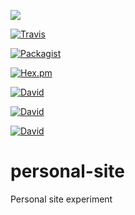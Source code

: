 <a href="https://codeclimate.com/repos/564615571787d73170002244/feed"><img src="https://codeclimate.com/repos/564615571787d73170002244/badges/9042bef8e9a978558eaf/gpa.svg" /></a>

[![Travis](https://img.shields.io/travis/rust-lang/rust.svg)](https://github.com/CharlesAnthonyBrowne/personal-site)

[![Packagist](https://img.shields.io/packagist/l/doctrine/orm.svg)](https://github.com/CharlesAnthonyBrowne/personal-site)

[![Hex.pm](https://img.shields.io/hexpm/l/plug.svg)](https://github.com/CharlesAnthonyBrowne/personal-site)

[![David](https://img.shields.io/david/optional/elnounch/byebye.svg)](https://github.com/CharlesAnthonyBrowne/personal-site)

[![David](https://img.shields.io/david/strongloop/express.svg)](https://github.com/CharlesAnthonyBrowne/personal-site)

[![David](https://img.shields.io/david/dev/strongloop/express.svg)](https://github.com/CharlesAnthonyBrowne/personal-site)

# personal-site
Personal site experiment
